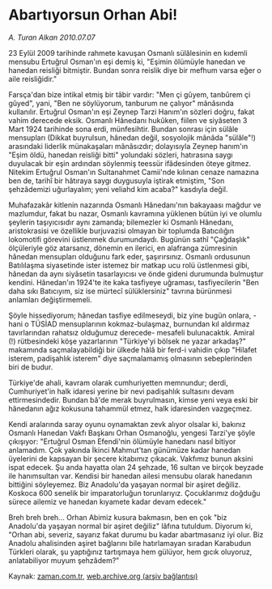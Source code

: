 # Abartıyorsun Orhan Abi!

*A. Turan Alkan 2010.07.07*

<td class="columnist-detail">
<p>23 Eylül 2009 tarihinde rahmete kavuşan Osmanlı sülâlesinin en kıdemli mensubu Ertuğrul Osman'ın eşi demiş ki, "Eşimin ölümüyle hanedan ve hanedan reisliği bitmiştir. Bundan sonra reislik diye bir mefhum varsa eğer o aile reisliğidir."</p>
<p>
<div id="haberMetinDiv">
<p>Farsça'dan bize intikal etmiş bir tâbir vardır: "Men çi gûyem, tanbûrem çi gûyed", yani, "Ben ne söylüyorum, tanburum ne çalıyor" mânâsında kullanılır. Ertuğrul Osman'ın eşi Zeynep Tarzi Hanım'ın sözleri doğru, fakat vahim derecede eksik. Osmanlı Hânedanı hukûken, fiilen ve siyâseten 3 Mart 1924 tarihinde sona erdi, münfesihtir. Bundan sonrası için sülâle mensupları (Dikkat buyrulsun, hânedan değil, sosyolojik mânâda "sülâle"!) arasındaki liderlik münakaşaları mânâsızdır; dolayısıyla Zeynep hanım'ın "Eşim öldü, hanedan reisliği bitti" yolundaki sözleri, hatırasına saygı duyulacak bir eşin ardından söylenmiş teessür ifâdesinden öteye gitmez. Nitekim Ertuğrul Osman'ın Sultanahmet Camii'nde kılınan cenaze namazına ben de, tarihî bir hâtıraya saygı duygusuyla iştirak etmiştim, "Son şehzâdemizi uğurlayalım; yeni veliahd kim acaba?" kasdıyla değil.
<p>Muhafazakâr kitlenin nazarında Osmanlı Hânedanı'nın bakayaası mağdur ve mazlumdur, fakat bu nazar, Osmanlı kavramına yüklenen bütün iyi ve olumlu şeylerin taşıyıcısıdır aynı zamanda; bilemezler ki Osmanlı Hânedanı, aristokrasisi ve özellikle burjuvazisi olmayan bir toplumda Batıcılığın lokomotifi görevini üstlenmek durumundaydı. Bugünün sathî "Çağdaşlık" ölçüleriyle göz atarsanız, dönemin en ilerici, en alafranga zümresinin hânedan mensupları olduğunu fark eder, şaşırırsınız. Osmanlı ordusunun Batılılaşma siyasetinde ister istemez bir matkap ucu rolü üstlenmesi gibi, hânedan da aynı siyâsetin tasarlayıcısı ve önde gideni durumunda bulmuştur kendini. Hânedan'ın 1924'te ite kaka tasfiyeye uğraması, tasfiyecilerin "Ben daha sıkı Batıcıyım, siz ise mürtecî sülüklersiniz" tavrına bürünmesi anlamları değiştirmemeli.
<p>Şöyle hissediyorum; hânedan tasfiye edilmeseydi, biz yine bugün onlara, -hani o TÜSİAD mensuplarının kokmaz-bulaşmaz, burnundan kıl aldırmaz tavırlarından rahatsız olduğumuz derecede- mesafeli bulunacaktık. Amiral (!) rütbesindeki köşe yazarlarının "Türkiye'yi bölsek ne yazar arkadaş?" makamında saçmalayabildiği bir ülkede hâlâ bir ferd-i vahidin çıkıp "Hilafet isterem, padişahlık isterem" diye saçmalamamış olmasının sebeplerinden biri de budur.
<p>Türkiye'de ahali, kavram olarak cumhuriyetten memnundur; derdi, Cumhuriyet'in halk idaresi yerine bir nevi padişahlık sultasını devam ettirmesindedir. Bundan bâ'de merak buyrulmasın, kimse yeni veya eski bir hânedanın ağız kokusuna tahammül etmez, halk idaresinden vazgeçmez.
<p>Kendi aralarında saray oyunu oynamaktan zevk alıyor olsalar ki, bakınız Osmanlı Hanedan Vakfı Başkanı Orhan Osmanoğlu, yengesi Tarzi'ye şöyle çıkışıyor: "Ertuğrul Osman Efendi'nin ölümüyle hanedanı nasıl bitiyor anlamadım. Çok yakında İkinci Mahmut'tan günümüze kadar hanedan üyelerini de kapsayan bir şecere kitabımız çıkacak. Vakfımız bunun aksini ispat edecek. Şu anda hayatta olan 24 şehzade, 16 sultan ve birçok beyzade ile hanımsultan var. Kendisi bir hanedan ailesi mensubu olarak hanedanın bittiğini söyleyemez. Biz Anadolu'da yaşayan normal bir aşiret değiliz. Koskoca 600 senelik bir imparatorluğun torunlarıyız. Çocuklarımız doğduğu sürece ailemiz ve hanedan kıyamete kadar devam edecek."
<p>Breh breh breh... Orhan Abimiz kusura bakmasın, ben en çok "biz Anadolu'da yaşayan normal bir aşiret değiliz" lâfına tutuldum. Diyorum ki, "Orhan abi, severiz, sayarız fakat durumu bu kadar abartmasanız iyi olur. Biz Anadolu ahalisinden aşiret bağlarını bile hatırlamayan sıradan Karabudun Türkleri olarak, şu yaptığınız tartışmaya hem gülüyor, hem gıcık oluyoruz, anlatabiliyor muyum şehzâdem?" </p></p></p></p></p></p></div>
</p>
<a href="http://web.archive.org/web/20110106204928/mailto:t.alkan@zaman.com.tr">
</a></td>

Kaynak: [zaman.com.tr](http://zaman.com.tr/yazar.do?yazino=1003277), [web.archive.org (arşiv bağlantısı)](http://web.archive.org/web/20110106204928/http://www.zaman.com.tr/yazar.do?yazino=1003277)
